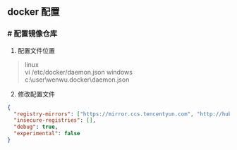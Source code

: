 ## docker 配置
### # 配置镜像仓库
1. 配置文件位置
> linux  
vi /etc/docker/daemon.json
> windows  
c:\user\wenwu\.docker\daemon.json
2. 修改配置文件
```json
{
  "registry-mirrors": ["https://mirror.ccs.tencentyun.com", "http://hub-mirror.c.163.com", "https://3laho3y3.mirror.aliyuncs.com", "https://registry.docker-cn.com"],
  "insecure-registries": [],
  "debug": true,
  "experimental": false
}
```